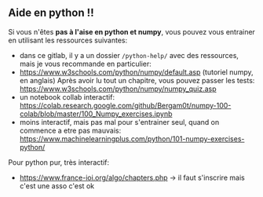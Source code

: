 
## Aide en python !!

Si vous n'êtes **pas à l'aise en python et numpy**, vous pouvez vous entrainer en utilisant les ressources suivantes:

- dans ce gitlab, il y a un dossier `/python-help/` avec des ressources, mais je vous recommande en particulier:
- https://www.w3schools.com/python/numpy/default.asp (tutoriel numpy, en anglais) Après avoir lu tout un chapitre, vous pouvez passer les tests: https://www.w3schools.com/python/numpy/numpy_quiz.asp
- un notebook collab interactif: https://colab.research.google.com/github/Bergam0t/numpy-100-colab/blob/master/100_Numpy_exercises.ipynb
- moins interactif, mais pas mal pour s'entrainer seul, quand on commence a etre pas mauvais:
https://www.machinelearningplus.com/python/101-numpy-exercises-python/


Pour python pur, très interactif:
- https://www.france-ioi.org/algo/chapters.php -> il faut s'inscrire mais c'est une asso c'est ok
